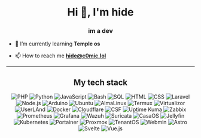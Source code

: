 <h1 align="center">Hi 👋, I'm hide</h1>
<h3 align="center">im a dev</h3>

- 🌱 I’m currently learning **Temple os**

- 📫 How to reach me **hide@c0mic.lol**

<hr>
  <h2 align="center">My tech stack</h2>
  
  <p align="center">
    <a href="https://www.php.net/" style="text-decoration: none;">
      <img src="https://img.shields.io/badge/PHP-787CB5?style=for-the-badge&logo=php&logoColor=white" alt="PHP">
    </a>
    <a href="https://www.python.org/" style="text-decoration: none;">
      <img src="https://img.shields.io/badge/Python-FFD343?style=for-the-badge&logo=python&logoColor=white" alt="Python">
    </a>
    <a href="https://developer.mozilla.org/en-US/docs/Web/JavaScript" style="text-decoration: none;">
      <img src="https://img.shields.io/badge/JavaScript-F7DF1E?style=for-the-badge&logo=javascript&logoColor=white" alt="JavaScript">
    </a>
    <a href="https://www.gnu.org/software/bash/" style="text-decoration: none;">
      <img src="https://img.shields.io/badge/Bash-4EAA25?style=for-the-badge&logo=gnubash&logoColor=white" alt="Bash">
    </a>
    <a href="https://www.mysql.com/" style="text-decoration: none;">
      <img src="https://img.shields.io/badge/SQL-00618A?style=for-the-badge&logo=mysql&logoColor=white" alt="SQL">
    </a>
    <a href="https://developer.mozilla.org/en-US/docs/Web/HTML" style="text-decoration: none;">
      <img src="https://img.shields.io/badge/HTML-E34F26?style=for-the-badge&logo=html5&logoColor=white" alt="HTML">
    </a>
    <a href="https://developer.mozilla.org/en-US/docs/Web/CSS" style="text-decoration: none;">
      <img src="https://img.shields.io/badge/CSS-1572B6?style=for-the-badge&logo=css3&logoColor=white" alt="CSS">
    </a>
    <a href="https://laravel.com/" style="text-decoration: none;">
      <img src="https://img.shields.io/badge/Laravel-FF2D20?style=for-the-badge&logo=laravel&logoColor=white" alt="Laravel">
    </a>
    <a href="https://nodejs.org/" style="text-decoration: none;">
      <img src="https://img.shields.io/badge/Node.js-339933?style=for-the-badge&logo=node.js&logoColor=white" alt="Node.js">
    </a>
    <a href="https://www.arduino.cc/" style="text-decoration: none;">
      <img src="https://img.shields.io/badge/Arduino-00979D?style=for-the-badge&logo=arduino&logoColor=white" alt="Arduino">
    </a>
    <a href="https://ubuntu.com/" style="text-decoration: none;">
      <img src="https://img.shields.io/badge/Ubuntu-E95420?style=for-the-badge&logo=ubuntu&logoColor=white" alt="Ubuntu">
    </a>
    <a href="https://almalinux.org/" style="text-decoration: none;">
      <img src="https://img.shields.io/badge/AlmaLinux-2C5CC5?style=for-the-badge&logo=almalinux&logoColor=white" alt="AlmaLinux">
    </a>
    <a href="https://termux.com/" style="text-decoration: none;">
      <img src="https://img.shields.io/badge/Termux-000000?style=for-the-badge&logo=termux&logoColor=white" alt="Termux">
    </a>
    <a href="https://www.virtualizor.com/" style="text-decoration: none;">
      <img src="https://img.shields.io/badge/Virtualizor-5296D6?style=for-the-badge&logo=virtualizor&logoColor=white" alt="Virtualizor">
    </a>
    <a href="https://userland.tech/" style="text-decoration: none;">
      <img src="https://img.shields.io/badge/UserLAnd-000000?style=for-the-badge&logo=userland&logoColor=white" alt="UserLAnd">
    </a>
    <a href="https://www.docker.com/" style="text-decoration: none;">
      <img src="https://img.shields.io/badge/Docker-2496ED?style=for-the-badge&logo=docker&logoColor=white" alt="Docker">
    </a>
    <a href="https://www.cloudflare.com/" style="text-decoration: none;">
      <img src="https://img.shields.io/badge/Cloudflare-F48120?style=for-the-badge&logo=cloudflare&logoColor=white" alt="Cloudflare">
    </a>
    <a href="https://www.configserver.com/cp/csf.html" style="text-decoration: none;">
      <img src="https://img.shields.io/badge/CSF-D81B60?style=for-the-badge&logo=csf&logoColor=white" alt="CSF">
    </a>
    <a href="https://uptime.kuma.app/" style="text-decoration: none;">
      <img src="https://img.shields.io/badge/Uptime_Kuma-4CAF50?style=for-the-badge&logo=uptime-kuma&logoColor=white" alt="Uptime Kuma">
    </a>
    <a href="https://www.zabbix.com/" style="text-decoration: none;">
      <img src="https://img.shields.io/badge/Zabbix-CC0000?style=for-the-badge&logo=zabbix&logoColor=white" alt="Zabbix">
    </a>
    <a href="https://prometheus.io/" style="text-decoration: none;">
      <img src="https://img.shields.io/badge/Prometheus-E6522C?style=for-the-badge&logo=prometheus&logoColor=white" alt="Prometheus">
    </a>
    <a href="https://grafana.com/" style="text-decoration: none;">
      <img src="https://img.shields.io/badge/Grafana-F46800?style=for-the-badge&logo=grafana&logoColor=white" alt="Grafana">
    </a>
    <a href="https://wazuh.com/" style="text-decoration: none;">
      <img src="https://img.shields.io/badge/Wazuh-00A6D6?style=for-the-badge&logo=wazuh&logoColor=white" alt="Wazuh">
    </a>
    <a href="https://suricata.io/" style="text-decoration: none;">
      <img src="https://img.shields.io/badge/Suricata-1E1E1E?style=for-the-badge&logo=suricata&logoColor=white" alt="Suricata">
    </a>
    <a href="https://www.casaos.io/" style="text-decoration: none;">
      <img src="https://img.shields.io/badge/CasaOS-FF6600?style=for-the-badge&logo=casaos&logoColor=white" alt="CasaOS">
    </a>
    <a href="https://jellyfin.org/" style="text-decoration: none;">
      <img src="https://img.shields.io/badge/Jellyfin-DB2F3E?style=for-the-badge&logo=jellyfin&logoColor=white" alt="Jellyfin">
    </a>
    <a href="https://kubernetes.io/" style="text-decoration: none;">
      <img src="https://img.shields.io/badge/Kubernetes-326CE5?style=for-the-badge&logo=kubernetes&logoColor=white" alt="Kubernetes">
    </a>
    <a href="https://www.portainer.io/" style="text-decoration: none;">
      <img src="https://img.shields.io/badge/Portainer-6B58E9?style=for-the-badge&logo=portainer&logoColor=white" alt="Portainer">
    </a>
    <a href="https://www.proxmox.com/en/" style="text-decoration: none;">
      <img src="https://img.shields.io/badge/Proxmox-8B8B8B?style=for-the-badge&logo=proxmox&logoColor=white" alt="Proxmox">
    </a>
    <a href="https://tenantos.com/" style="text-decoration: none;">
      <img src="https://img.shields.io/badge/TenantOS-7D8CFF?style=for-the-badge&logo=tenantos&logoColor=white" alt="TenantOS">
    </a>
    <a href="https://www.webmin.com/" style="text-decoration: none;">
      <img src="https://img.shields.io/badge/Webmin-2E6C7D?style=for-the-badge&logo=webmin&logoColor=white" alt="Webmin">
    </a>
    <a href="https://astro.build/" style="text-decoration: none;">
      <img src="https://img.shields.io/badge/Astro-FF5C00?style=for-the-badge&logo=astro&logoColor=white" alt="Astro">
    </a>
    <a href="https://svelte.dev/" style="text-decoration: none;">
      <img src="https://img.shields.io/badge/Svelte-FF3E00?style=for-the-badge&logo=svelte&logoColor=white" alt="Svelte">
    </a>
    <a href="https://vuejs.org/" style="text-decoration: none;">
      <img src="https://img.shields.io/badge/Vue.js-4FC08D?style=for-the-badge&logo=vue.js&logoColor=white" alt="Vue.js">
    </a>
  </p>
</hr>
